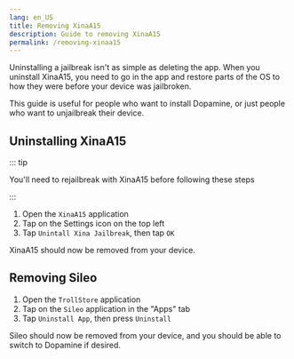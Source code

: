```yaml
---
lang: en_US
title: Removing XinaA15
description: Guide to removing XinaA15
permalink: /removing-xinaa15
---
```


Uninstalling a jailbreak isn't as simple as deleting the app. When you uninstall XinaA15, you need to go in the app and restore parts of the OS to how they were before your device was jailbroken.

This guide is useful for people who want to install <router-link to="/installing-dopamine">Dopamine</router-link>, or just people who want to unjailbreak their device.

## Uninstalling XinaA15

::: tip

You'll need to rejailbreak with XinaA15 before following these steps

:::

1. Open the `XinaA15` application
1. Tap on the Settings icon on the top left
1. Tap `Unintall Xina Jailbreak`, then tap `OK`

XinaA15 should now be removed from your device.

## Removing Sileo

1. Open the `TrollStore` application
1. Tap on the `Sileo` application in the "Apps" tab
1. Tap `Uninstall App`, then press `Uninstall`

Sileo should now be removed from your device, and you should be able to switch to <router-link to="/installing-dopamine">Dopamine</router-link> if desired.